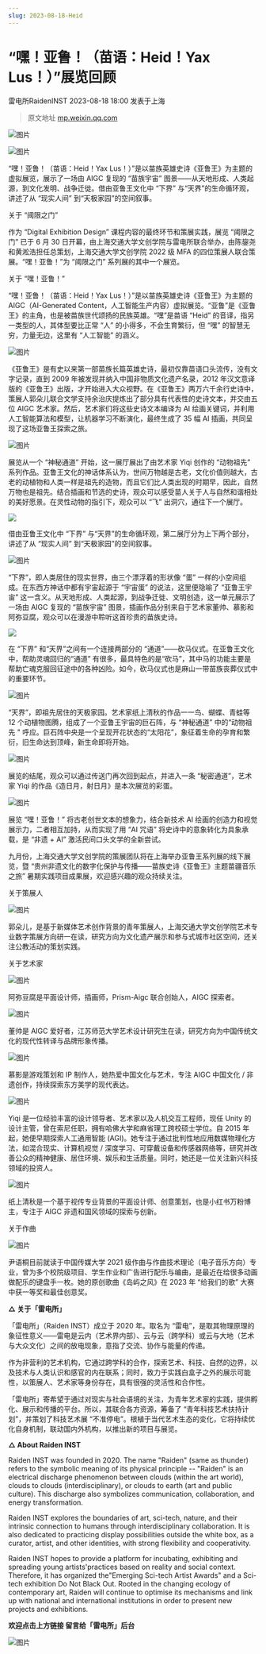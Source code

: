 ```yaml
---
slug: 2023-08-18-Heid
---
```


# “嘿！亚鲁！（苗语：Heid！Yax Lus！）”展览回顾
雷电所RaidenINST 2023-08-18 18:00 发表于上海

> 原文地址 [mp.weixin.qq.com](https://mp.weixin.qq.com/s/IKBTTeVP2nVqVl9GmVTAVw)

![图片](https://mmbiz.qpic.cn/sz_mmbiz_gif/PBkwuGgIa5ic6qCxOnMVxX9LkIbiclFoU2zicpYxD1OOeZ9NT2RXxjYsCClSjtocokWzpKGKh7CVR99j1wb611KuQ/640?wx_fmt=gif)

![图片](https://mmbiz.qpic.cn/sz_mmbiz_jpg/PBkwuGgIa5ic6qCxOnMVxX9LkIbiclFoU2Xwm4ZNJJBxxZ8W2C783luMEmlRxqLM79n9gx6EibLibH7e2fgoUwrQXw/640?wx_fmt=jpeg)

“嘿！亚鲁！（苗语：Heid！Yax Lus！）”是以苗族英雄史诗《亚鲁王》为主题的虚拟展览，展示了一场由 AIGC 复现的 “苗族宇宙” 图景——从天地形成、人类起源，到文化发明、战争迁徙。借由亚鲁王文化中 “下界” 与“天界”的生命循环观，讲述了从 “现实人间” 到“天极家园”的空间叙事。

关于 “阈限之门”

作为 “Digital Exhibition Design” 课程内容的最终环节和策展实践，展览 “阈限之门” 已于 6 月 30 日开幕，由上海交通大学文创学院与雷电所联合举办，由陈鋆尧和黄淞浩担任总策划，上海交通大学文创学院 2022 级 MFA 的四位策展人联合策展。“嘿！亚鲁！”为 “阈限之门” 系列展的其中一个展览。

关于 “嘿！亚鲁！”

“嘿！亚鲁！（苗语：Heid！Yax Lus！）”是以苗族英雄史诗《亚鲁王》为主题的 AIGC（AI-Generated Content，人工智能生产内容）虚拟展览。“亚鲁”是《亚鲁王》的主角，也是被苗族世代颂扬的民族英雄。“嘿”是苗语 “Heid” 的音译，指另一类型的人，其体型要比正常 “人” 的小得多，不会生育繁衍，但 “嘿” 的智慧无穷，力量无边，这里有 “人工智能” 的涵义。

![图片](https://mmbiz.qpic.cn/sz_mmbiz_gif/PBkwuGgIa5ic6qCxOnMVxX9LkIbiclFoU2jAWVTiaqiaFUuJOXKObBNp8MiaSkZJzaCzcOxML1RnVia9OxdLib8ib0Ublg/640?wx_fmt=gif)

《亚鲁王》是有史以来第一部苗族长篇英雄史诗，最初仅靠苗语口头流传，没有文字记录，直到 2009 年被发现并纳入中国非物质文化遗产名录，2012 年汉文意译版的《亚鲁王》出版，才开始进入大众视野。在《亚鲁王》两万六千余行史诗中，策展人郭朵儿联合文学支持余治庆提炼出了部分具有代表性的史诗文本，并交由五位 AIGC 艺术家。然后，艺术家们将这些史诗文本编译为 AI 绘画关键词，并利用人工智能算法和模型，让机器学习不断演化，最终生成了 35 幅 AI 插画，共同呈现了这场亚鲁王探索之旅。

![图片](https://mmbiz.qpic.cn/sz_mmbiz_gif/PBkwuGgIa5ic6qCxOnMVxX9LkIbiclFoU2ibl4eibTznDtTu2V5KNnzdmhNAIwWiayF6ZCqLcDibZtLlvUqc87AenQbw/640?wx_fmt=gif)

展览从一个 “神秘通道” 开始，这一展厅展出了由艺术家 Yiqi 创作的 “动物祖先” 系列作品。亚鲁王文化的神话体系认为，世间万物越是古老，文化价值则越大，古老的动植物和人类一样是祖先的造物，而且它们比人类出现的时期早，因此，自然万物也是祖先。结合插画和节选的史诗，观众可以感受苗人关于人与自然和谐相处的美好愿景。在灵性动物的指引下，观众可以 “飞” 出洞穴，通往下一个展厅。

![](https://mmbiz.qpic.cn/sz_mmbiz_gif/PBkwuGgIa5ic6qCxOnMVxX9LkIbiclFoU2cDHlc8B7UEOZqWB2vpxYfjuJR5XPu3f4EMRctibZvgsyDp2DxCeS0yQ/640?wx_fmt=gif)

借由亚鲁王文化中 “下界” 与“天界”的生命循环观，第二展厅分为上下两个部分，讲述了从 “现实人间” 到“天极家园”的空间叙事。

![图片](https://mmbiz.qpic.cn/sz_mmbiz_gif/PBkwuGgIa5ic6qCxOnMVxX9LkIbiclFoU2tBulcibl1HPjWKGprNxHGvyhpP3RpZf3HcJMfr4ojibPr4L13DL7pebQ/640?wx_fmt=gif)

“下界”，即人类居住的现实世界，由三个漂浮着的形状像 “蛋” 一样的小空间组成。在东西方神话中都有宇宙起源于 “宇宙蛋” 的说法，这里便隐喻了 “亚鲁王宇宙” 这一含义。从天地形成、人类起源，到战争迁徙、文明创造，这一单元展示了一场由 AIGC 复现的 “苗族宇宙” 图景，插画作品分别来自于艺术家董帅、慕影和阿弥豆腐，观众可以在漫游中聆听这首珍贵的苗族史诗。

![](https://mmbiz.qpic.cn/sz_mmbiz_gif/PBkwuGgIa5ic6qCxOnMVxX9LkIbiclFoU2XIUhw1BFqKyY5JEXiayXBKqyCKwa6QrsETGpQSMkIItlRCkicFibbicWUg/640?wx_fmt=gif)

在 “下界” 和“天界”之间有一个连接两部分的 “通道”——砍马仪式。在亚鲁王文化中，帮助灵魂回归的“通道” 有很多，最具特色的是“砍马”，其中马的功能主要是帮助亡魂克服回征途中的各种凶险。如今，砍马仪式也是麻山一带苗族丧葬仪式中的重要环节。

![图片](https://mmbiz.qpic.cn/sz_mmbiz_gif/PBkwuGgIa5ic6qCxOnMVxX9LkIbiclFoU2iaWAkMOdQWwm88WfFTalUYh7f0xW25xYXb6MUX214fSSL5liaQ28QfNA/640?wx_fmt=gif)

“天界”，即祖先居住的天极家园。艺术家纸上清秋的作品一一鸟、蝴蝶、青蛙等 12 个动植物图腾，组成了一个亚鲁王宇宙的巨石阵，与 “神秘通道” 中的“动物祖先 " 呼应。巨石阵中央是一个呈现开花状态的“太阳花”，象征着生命的孕育和繁衍，旧生命达到顶峰，新生命即将开始。  

![图片](https://mmbiz.qpic.cn/sz_mmbiz_gif/PBkwuGgIa5ic6qCxOnMVxX9LkIbiclFoU2V0HnH4RQOsHBribEgcWjPkvcjSqRBM8JQLFONR9iapF0D7mb4ZmUJdvw/640?wx_fmt=gif)

展览的结尾，观众可以通过传送门再次回到起点，并进入一条 “秘密通道”，艺术家 Yiqi 的作品《造日月，射日月》是本次展览的彩蛋。

![图片](https://mmbiz.qpic.cn/sz_mmbiz_gif/PBkwuGgIa5ic6qCxOnMVxX9LkIbiclFoU2y3WYXavbkTiaDGQmeibdzaL4k8vaq7WALibQa8q72yWMZMfUIfdsvkqdQ/640?wx_fmt=gif)

展览 “嘿！亚鲁！” 将古老创世文本的想象力，结合新技术 AI 绘画的创造力和视觉展示力，二者相互加持，从而实现了用 “AI 咒语” 将史诗中的意象转化为具象承载，是 “非遗 + AI” 激活民间口头文学的全新尝试。

九月份，上海交通大学文创学院的策展团队将在上海举办亚鲁王系列展的线下展览，暨 “贵州非遗文化的数字化保护与传播——苗族史诗《亚鲁王》主题苗疆音乐之旅” 暑期实践项目成果展，欢迎感兴趣的观众持续关注。

关于策展人

![图片](https://mmbiz.qpic.cn/sz_mmbiz_jpg/PBkwuGgIa5ic6qCxOnMVxX9LkIbiclFoU2ZwH3Gl1CVF86Pzo8ElyZkOvMu5LAnnYvcyVvXvgt831kNSJTmnrASQ/640?wx_fmt=jpeg)

郭朵儿，是基于新媒体艺术创作背景的青年策展人，上海交通大学文创学院艺术专业数字策展方向研一在读，研究方向为文化遗产展示和参与式城市社区空间，还关注公教活动的策划实践。

关于艺术家

![图片](https://mmbiz.qpic.cn/sz_mmbiz_jpg/PBkwuGgIa5ic6qCxOnMVxX9LkIbiclFoU2JeeicnMatbianJyc4b5OTyUDHS2t8ZQKr9gk9iaOCV7O9YQrJy2CzZHRQ/640?wx_fmt=jpeg)

阿弥豆腐是平面设计师，插画师，Prism-Aigc 联合创始人，AIGC 探索者。

![图片](https://mmbiz.qpic.cn/sz_mmbiz_jpg/PBkwuGgIa5ic6qCxOnMVxX9LkIbiclFoU2mgCpGMqwyJDyYCYoFD5LKl5LOSWZfiauB1tCKbW40qmHwsbkibfXiaM7A/640?wx_fmt=jpeg)

董帅是 AIGC 爱好者，江苏师范大学艺术设计研究生在读，研究方向为中国传统文化的现代性转译与品牌形象传播。

![图片](https://mmbiz.qpic.cn/sz_mmbiz_jpg/PBkwuGgIa5ic6qCxOnMVxX9LkIbiclFoU2xklpMFT5oSr9r1HmOnebJlibiaSNprTs9aVBl95QTNykASuhQsza3ia7Q/640?wx_fmt=jpeg)

慕影是游戏策划和 IP 制作人，她热爱中国文化与艺术，专注 AIGC 中国文化 / 非遗创作，持续探索东方美学的现代表达。

![图片](https://mmbiz.qpic.cn/sz_mmbiz_jpg/PBkwuGgIa5ic6qCxOnMVxX9LkIbiclFoU22Z3rzBAnSTHrmSF8c6uh3MyeR0dedtnDiaBYpqXAPSpvBbUekuB9TGw/640?wx_fmt=jpeg)

Yiqi 是一位经验丰富的设计领导者、艺术家以及人机交互工程师，现任 Unity 的设计主管，曾在索尼任职，拥有哈佛大学和麻省理工跨校硕士学位。自 2015 年起，她便早期探索人工通用智能 (AGI)。她专注于通过批判性地应用数媒物理化方法，如混合现实、计算机视觉 / 深度学习、可穿戴设备和传感器网络等，研究并改善公众的精神健康、居住环境、娱乐和生活质量。同时，她还是一位关注新兴科技领域的投资人。

![图片](https://mmbiz.qpic.cn/sz_mmbiz_jpg/PBkwuGgIa5ic6qCxOnMVxX9LkIbiclFoU2lXx88DribBcMsKyBKXM1qbBwlOaLud55g23jqFHOMEAHPswebz6SsKQ/640?wx_fmt=jpeg)

纸上清秋是一个基于视传专业背景的平面设计师、创意策划，也是小红书万粉博主，专注于 AIGC 非遗和国风领域的探索与创新。

关于作曲

![图片](https://mmbiz.qpic.cn/sz_mmbiz_jpg/PBkwuGgIa5ic6qCxOnMVxX9LkIbiclFoU23IkUsawA8C1rlfLicTpWsVhIO92kN5ykGpSR4CQVuJfk4lhFcWCLBug/640?wx_fmt=jpeg)

尹语桐目前就读于中国传媒大学 2021 级作曲与作曲技术理论（电子音乐方向）专业，曾为多个校院级项目、学生作业和广告进行配乐与编曲，是最近在给很多动画做配乐的键盘手一枚。她的原创歌曲《岛屿之风》在 2023 年 “给我们的歌” 大赛中获一等奖和最佳创意奖。

**△ 关于「雷电所」**

「雷电所」（Raiden INST）成⽴于 2020 年。取名为 “雷电”，是取其物理原理的象征性意义——雷电是云内（艺术界内部）、云与云（跨学科）或云与大地（艺术与大众文化）之间的放电现象，意指了交流、协作与能量的传递。

作为非营利的艺术机构，它通过跨学科的合作，探索艺术、科技、自然的边界，以及技术与⼈类认识和感官的内在联系；同时，致⼒于实践⽩盒⼦之外的展示可能性，以策展⼈、艺术家等身份存在，具有很强的灵活性和合作性。 

「雷电所」寄希望于通过对现实与社会语境的关注，为青年艺术家的实践，提供孵化、展示和传播的平台。所以，其联合各方资源，筹备了 “青年科技艺术扶持计划”，并策划了科技艺术展 “不准停电”。根植于当代艺术生态的变化，它将持续优化自身机制，联动国内外机构，以推出新的项目与展览。

**△ About Raiden INST**

Raiden INST was founded in 2020. The name "Raiden" (same as thunder) refers to the symbolic meaning of its physical principle -- "Raiden" is an electrical discharge phenomenon between clouds (within the art world), clouds to clouds (interdisciplinary), or clouds to earth (art and public culture). This discharge also symbolizes communication, collaboration, and energy transformation.

Raiden INST explores the boundaries of art, sci-tech, nature, and their intrinsic connection to humans through interdisciplinary collaboration. It is also dedicated to practicing display possibilities outside the white box, as a curator, artist, and other identities, with strong flexibility and cooperativity.

Raiden INST hopes to provide a platform for incubating, exhibiting and spreading young artists'practices based on reality and social context. Therefore, it has organized the"Emerging Sci-tech Artist Awards" and a Sci-tech exhibition Do Not Black Out. Rooted in the changing ecology of contemporary art, Raiden will continue to optimise its mechanisms and link up with national and international institutions in order to present new projects and exhibitions. 

**欢迎点击上方链接 留言给「雷电所」后台**

![图片](https://mmbiz.qpic.cn/sz_mmbiz_gif/PBkwuGgIa5ic6qCxOnMVxX9LkIbiclFoU2KjVWibMuaAh3p9XgptCGnckticrFZW80TnGib8cMjCHKZrzKWfbeFS9iag/640?wx_fmt=gif)